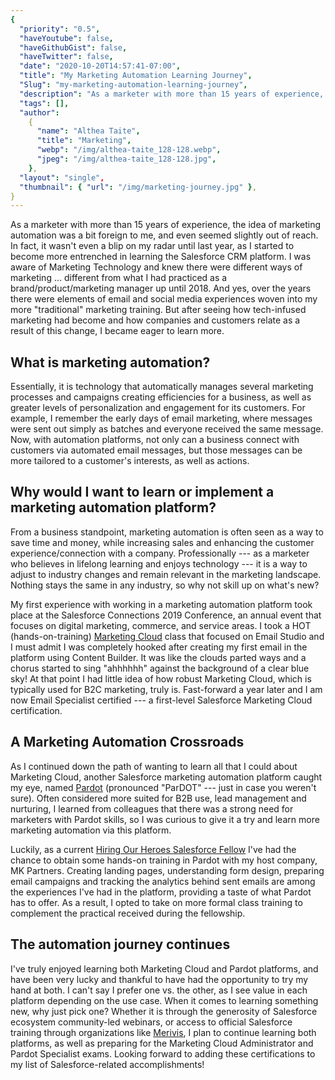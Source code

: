 ```yaml
---
{
  "priority": "0.5",
  "haveYoutube": false,
  "haveGithubGist": false,
  "haveTwitter": false,
  "date": "2020-10-20T14:57:41-07:00",
  "title": "My Marketing Automation Learning Journey",
  "Slug": "my-marketing-automation-learning-journey",
  "description": "As a marketer with more than 15 years of experience, the idea of marketing automation was a bit foreign to me, and even seemed slightly…",
  "tags": [],
  "author":
    {
      "name": "Althea Taite",
      "title": "Marketing",
      "webp": "/img/althea-taite_128-128.webp",
      "jpeg": "/img/althea-taite_128-128.jpg",
    },
  "layout": "single",
  "thumbnail": { "url": "/img/marketing-journey.jpg" },
}
---
```


As a marketer with more than 15 years of experience, the idea of marketing automation was a bit foreign to me, and even seemed slightly out of reach. In fact, it wasn't even a blip on my radar until last year, as I started to become more entrenched in learning the Salesforce CRM platform. I was aware of Marketing Technology and knew there were different ways of marketing ... different from what I had practiced as a brand/product/marketing manager up until 2018. And yes, over the years there were elements of email and social media experiences woven into my more "traditional" marketing training. But after seeing how tech-infused marketing had become and how companies and customers relate as a result of this change, I became eager to learn more.

## What is marketing automation?

Essentially, it is technology that automatically manages several marketing processes and campaigns creating efficiencies for a business, as well as greater levels of personalization and engagement for its customers. For example, I remember the early days of email marketing, where messages were sent out simply as batches and everyone received the same message. Now, with automation platforms, not only can a business connect with customers via automated email messages, but those messages can be more tailored to a customer's interests, as well as actions.

## Why would I want to learn or implement a marketing automation platform?

From a business standpoint, marketing automation is often seen as a way to save time and money, while increasing sales and enhancing the customer experience/connection with a company. Professionally --- as a marketer who believes in lifelong learning and enjoys technology --- it is a way to adjust to industry changes and remain relevant in the marketing landscape. Nothing stays the same in any industry, so why not skill up on what's new?

My first experience with working in a marketing automation platform took place at the Salesforce Connections 2019 Conference, an annual event that focuses on digital marketing, commerce, and service areas. I took a HOT (hands-on-training) [Marketing Cloud](https://www.salesforce.com/products/marketing-cloud/overview/) class that focused on Email Studio and I must admit I was completely hooked after creating my first email in the platform using Content Builder. It was like the clouds parted ways and a chorus started to sing "ahhhhhh" against the background of a clear blue sky! At that point I had little idea of how robust Marketing Cloud, which is typically used for B2C marketing, truly is. Fast-forward a year later and I am now Email Specialist certified --- a first-level Salesforce Marketing Cloud certification.

## A Marketing Automation Crossroads

As I continued down the path of wanting to learn all that I could about Marketing Cloud, another Salesforce marketing automation platform caught my eye, named [Pardot](https://www.pardot.com/) (pronounced "ParDOT" --- just in case you weren't sure). Often considered more suited for B2B use, lead management and nurturing, I learned from colleagues that there was a strong need for marketers with Pardot skills, so I was curious to give it a try and learn more marketing automation via this platform.

Luckily, as a current [Hiring Our Heroes Salesforce Fellow](https://www.hiringourheroes.org/fellowships/salesforce-fellowship-program/) I've had the chance to obtain some hands-on training in Pardot with my host company, MK Partners. Creating landing pages, understanding form design, preparing email campaigns and tracking the analytics behind sent emails are among the experiences I've had in the platform, providing a taste of what Pardot has to offer. As a result, I opted to take on more formal class training to complement the practical received during the fellowship.

## The automation journey continues

I've truly enjoyed learning both Marketing Cloud and Pardot platforms, and have been very lucky and thankful to have had the opportunity to try my hand at both. I can't say I prefer one vs. the other, as I see value in each platform depending on the use case. When it comes to learning something new, why just pick one? Whether it is through the generosity of Salesforce ecosystem community-led webinars, or access to official Salesforce training through organizations like [Merivis](https://merivis.org/), I plan to continue learning both platforms, as well as preparing for the Marketing Cloud Administrator and Pardot Specialist exams. Looking forward to adding these certifications to my list of Salesforce-related accomplishments!
